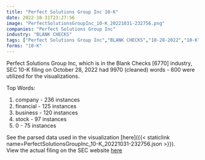 ```yaml
---
title: "Perfect Solutions Group Inc 10-K"
date: 2022-10-31T23:27:56
image: "PerfectSolutionsGroupInc_10-K_20221031-232756.png"
companies: "Perfect Solutions Group Inc"
industry: "BLANK CHECKS"
tags: ["Perfect Solutions Group Inc","BLANK CHECKS","10-28-2022","10-K"]
forms: "10-K"
---
```

Perfect Solutions Group Inc, which is in the Blank Checks [6770] industry, SEC 10-K filing on October 28, 2022 had 9970 (cleaned) words - 600 were utilized for the visualizations.

Top Words:
1. company - 236 instances
2. financial - 125 instances
3. business - 120 instances
4. stock - 97 instances
5. 0 - 75 instances


See the parsed data used in the visualization [here]({{< staticlink name=PerfectSolutionsGroupInc_10-K_20221031-232756.json >}}).  
View the actual filing on the SEC website [here](https://www.sec.gov/Archives/edgar/data/1880249/0001599916-22-000274.txt)
